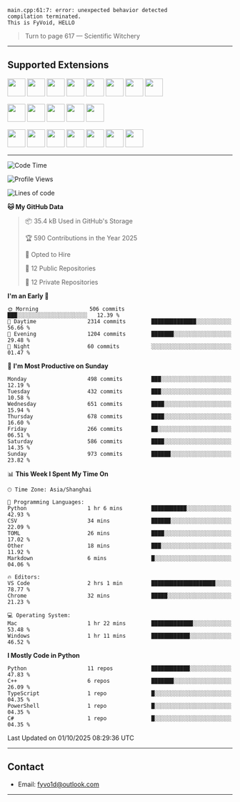 ```
main.cpp:61:7: error: unexpected behavior detected
compilation terminated.
This is FyVoid, HELLO
```

> Turn to page 617 — Scientific Witchery

---

## Supported Extensions

<p>
<p align="left">
  <img src="https://cdn.jsdelivr.net/gh/devicons/devicon/icons/cplusplus/cplusplus-original.svg" height="40" />
  <img src="https://cdn.jsdelivr.net/gh/devicons/devicon/icons/csharp/csharp-original.svg" height="40" />
  <img src="https://cdn.jsdelivr.net/gh/devicons/devicon/icons/python/python-original.svg" height="40" />
  <img src="https://cdn.jsdelivr.net/gh/devicons/devicon/icons/swift/swift-original.svg" height="40" />
  <img src="https://cdn.jsdelivr.net/gh/devicons/devicon@latest/icons/typescript/typescript-original.svg" height="40" />
  <img src="https://cdn.jsdelivr.net/gh/devicons/devicon@latest/icons/java/java-original.svg" height="40" />
  <img src="https://cdn.jsdelivr.net/gh/devicons/devicon@latest/icons/javascript/javascript-original.svg" height="40" />
  <img src="https://cdn.jsdelivr.net/gh/devicons/devicon@latest/icons/wasm/wasm-original.svg" height="40" />
          
</p>
<p align="left">
  <img src="https://cdn.jsdelivr.net/gh/devicons/devicon/icons/git/git-original.svg" height="40" />
  <img src="https://cdn.jsdelivr.net/gh/devicons/devicon/icons/docker/docker-original.svg" height="40" />
  <img src="https://cdn.jsdelivr.net/gh/devicons/devicon/icons/vscode/vscode-original.svg" height="40" />
  <img src="https://cdn.jsdelivr.net/gh/devicons/devicon/icons/cmake/cmake-original.svg" height="40" />
  <img src="https://cdn.jsdelivr.net/gh/devicons/devicon@latest/icons/debian/debian-original.svg" height="40" />
</p>
<p align="left">
  <img src="https://www.vulkan.org/user/themes/vulkan/images/logo/vulkan-logo.svg" height="40" />
  <img src="https://cdn.jsdelivr.net/gh/devicons/devicon/icons/opengl/opengl-original.svg" height="40" />
  <img src="https://cdn.jsdelivr.net/gh/devicons/devicon@latest/icons/webgpu/webgpu-original-wordmark.svg" height="40" />    
  <img src="https://cdn.jsdelivr.net/gh/devicons/devicon/icons/pytorch/pytorch-original.svg" height="40" />
  <img src="https://cdn.jsdelivr.net/gh/devicons/devicon/icons/unity/unity-original.svg" height="40" />
  <img src="https://cdn.jsdelivr.net/gh/devicons/devicon/icons/unrealengine/unrealengine-original.svg" height="40" />
  <img src="https://cdn.jsdelivr.net/gh/devicons/devicon@latest/icons/postgresql/postgresql-original.svg" height="40" />
</p>
</p>


---

<!--START_SECTION:waka-->
![Code Time](http://img.shields.io/badge/Code%20Time-390%20hrs%2050%20mins-blue)

![Profile Views](http://img.shields.io/badge/Profile%20Views-0-blue)

![Lines of code](https://img.shields.io/badge/From%20Hello%20World%20I%27ve%20Written-4.0%20million%20lines%20of%20code-blue)

**🐱 My GitHub Data** 

> 📦 35.4 kB Used in GitHub's Storage 
 > 
> 🏆 590 Contributions in the Year 2025
 > 
> 💼 Opted to Hire
 > 
> 📜 12 Public Repositories 
 > 
> 🔑 12 Private Repositories 
 > 
**I'm an Early 🐤** 

```text
🌞 Morning                506 commits         ███░░░░░░░░░░░░░░░░░░░░░░   12.39 % 
🌆 Daytime                2314 commits        ██████████████░░░░░░░░░░░   56.66 % 
🌃 Evening                1204 commits        ███████░░░░░░░░░░░░░░░░░░   29.48 % 
🌙 Night                  60 commits          ░░░░░░░░░░░░░░░░░░░░░░░░░   01.47 % 
```
📅 **I'm Most Productive on Sunday** 

```text
Monday                   498 commits         ███░░░░░░░░░░░░░░░░░░░░░░   12.19 % 
Tuesday                  432 commits         ███░░░░░░░░░░░░░░░░░░░░░░   10.58 % 
Wednesday                651 commits         ████░░░░░░░░░░░░░░░░░░░░░   15.94 % 
Thursday                 678 commits         ████░░░░░░░░░░░░░░░░░░░░░   16.60 % 
Friday                   266 commits         ██░░░░░░░░░░░░░░░░░░░░░░░   06.51 % 
Saturday                 586 commits         ████░░░░░░░░░░░░░░░░░░░░░   14.35 % 
Sunday                   973 commits         ██████░░░░░░░░░░░░░░░░░░░   23.82 % 
```


📊 **This Week I Spent My Time On** 

```text
🕑︎ Time Zone: Asia/Shanghai

💬 Programming Languages: 
Python                   1 hr 6 mins         ███████████░░░░░░░░░░░░░░   42.93 % 
CSV                      34 mins             ██████░░░░░░░░░░░░░░░░░░░   22.09 % 
TOML                     26 mins             ████░░░░░░░░░░░░░░░░░░░░░   17.02 % 
Other                    18 mins             ███░░░░░░░░░░░░░░░░░░░░░░   11.92 % 
Markdown                 6 mins              █░░░░░░░░░░░░░░░░░░░░░░░░   04.06 % 

🔥 Editors: 
VS Code                  2 hrs 1 min         ████████████████████░░░░░   78.77 % 
Chrome                   32 mins             █████░░░░░░░░░░░░░░░░░░░░   21.23 % 

💻 Operating System: 
Mac                      1 hr 22 mins        █████████████░░░░░░░░░░░░   53.48 % 
Windows                  1 hr 11 mins        ████████████░░░░░░░░░░░░░   46.52 % 
```

**I Mostly Code in Python** 

```text
Python                   11 repos            ████████████░░░░░░░░░░░░░   47.83 % 
C++                      6 repos             ███████░░░░░░░░░░░░░░░░░░   26.09 % 
TypeScript               1 repo              █░░░░░░░░░░░░░░░░░░░░░░░░   04.35 % 
PowerShell               1 repo              █░░░░░░░░░░░░░░░░░░░░░░░░   04.35 % 
C#                       1 repo              █░░░░░░░░░░░░░░░░░░░░░░░░   04.35 % 
```




 Last Updated on 01/10/2025 08:29:36 UTC
<!--END_SECTION:waka-->

---

## Contact

- Email: [fyvo1d@outlook.com](fyvo1d@outlook.com)  

---

